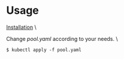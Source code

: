 # Usage

[Installation](https://metallb.org/installation/#installation-by-manifest) \

Change _pool.yaml_ according to your needs. \

```shell
$ kubectl apply -f pool.yaml
```
